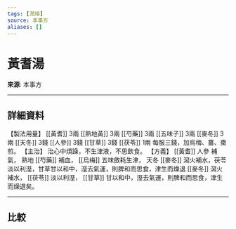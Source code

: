 ```yaml
---
tags: [潤燥]
source: 本事方
aliases: []
---
```


# 黃耆湯

**來源**: 本事方  

---

## 詳細資料
【製法用量】 [[黃耆]] 3兩 [[熟地黃]] 3兩 [[芍藥]] 3兩 [[五味子]] 3兩 [[麥冬]] 3兩 [[天冬]] 3錢 [[人參]] 3錢 [[甘草]] 3錢 [[茯苓]] 1兩
每服三錢，加烏梅、薑、棗煎。
【主治】
治心中煩躁，不生津液，不思飲食。
【方義】 [[黃耆]] 人參
補氣，
熟地 [[芍藥]] 補血， [[烏梅]] 五味斂耗生津，
天冬 [[麥冬]] 瀉火補水，茯苓淡以利溼，甘草甘以和中，溼去氣運，則脾和而思食，津生而燥退 [[麥冬]] 瀉火補水， [[茯苓]] 淡以利溼， [[甘草]] 甘以和中，溼去氣運，則脾和而思食，津生而燥退矣。

---

## 比較
